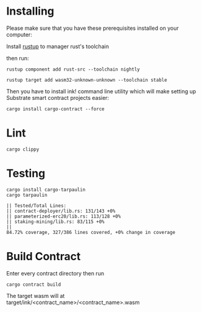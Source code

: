 # Installing



Please make sure that you have these prerequisites installed on your computer:

Install [rustup](https://rustup.rs/) to manager rust's toolchain

then run: 

```rustup component add rust-src --toolchain nightly```

```rustup target add wasm32-unknown-unknown --toolchain stable```

Then you have to install ink! command line utility which will make setting up Substrate smart contract projects easier:

```cargo install cargo-contract --force```



# Lint

```cargo clippy```



# Testing
```
cargo install cargo-tarpaulin
cargo tarpaulin

|| Tested/Total Lines:
|| contract-deployer/lib.rs: 131/143 +0%
|| parameterized-erc20/lib.rs: 113/128 +0%
|| staking-mining/lib.rs: 83/115 +0%
|| 
84.72% coverage, 327/386 lines covered, +0% change in coverage
```



# Build Contract

Enter every contract directory then run

```
cargo contract build
```



The target wasm will at target/ink/<contract_name>/<contract_name>.wasm